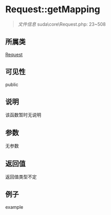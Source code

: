 # Request::getMapping

> *文件信息* suda\core\Request.php: 23~508
## 所属类 

[Request](../Request.md)

## 可见性

  public  
## 说明

该函数暂时无说明

## 参数

无参数

## 返回值
返回值类型不定

## 例子

example